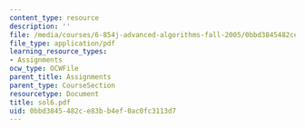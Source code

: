 ```yaml
---
content_type: resource
description: ''
file: /media/courses/6-854j-advanced-algorithms-fall-2005/0bbd3845482ce83bb4ef0ac0fc3113d7_sol6.pdf
file_type: application/pdf
learning_resource_types:
- Assignments
ocw_type: OCWFile
parent_title: Assignments
parent_type: CourseSection
resourcetype: Document
title: sol6.pdf
uid: 0bbd3845-482c-e83b-b4ef-0ac0fc3113d7
---
```

